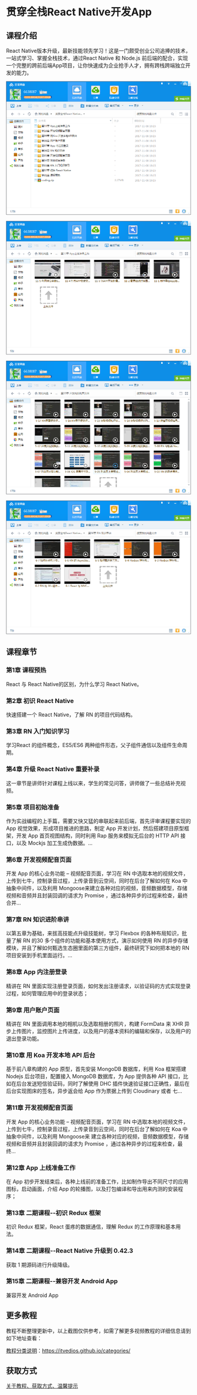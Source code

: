 # 贯穿全栈React Native开发App

## 课程介绍

React Native版本升级，最新技能领先学习！这是一门颇受创业公司追捧的技术，一站式学习、掌握全栈技术，通过React Native 和 Node.js 前后端的配合，实现一个完整的跨前后端App项目，让你快速成为企业抢手人才，拥有跨栈跨端独立开发的能力。

![](img/贯穿全栈ReactNative开发App1.png)

<!--more-->

![](img/贯穿全栈ReactNative开发App2.png)

![](img/贯穿全栈ReactNative开发App3.png)

![](img/贯穿全栈ReactNative开发App4.png)

## 课程章节

### 第1章 课程预热

React 与 React Native的区别，为什么学习 React Native。

### 第2章 初识 React Native

快速搭建一个 React Native，了解 RN 的项目代码结构。

### 第3章 RN 入门知识学习

学习React 的组件概念，ES5/ES6 两种组件形态，父子组件通信以及组件生命周期。

### 第4章 升级 React Native 重要补录

这一章节是讲师针对课程上线以来，学生的常见问答，讲师做了一些总结补充视频。

### 第5章 项目初始准备

作为实战编程的上手篇，需要又快又猛的串联起来前后端，首先评审课程要实现的 App 视觉效果，形成项目推进的思路，制定 App 开发计划，然后搭建项目原型框架，开发 App 首页视图结构，同时利用 Rap 服务来模拟无后台的 HTTP API 接口，以及 Mockjs 加工生成伪数据。...

### 第6章 开发视频配音页面

开发 App 的核心业务功能 – 视频配音页面，学习在 RN 中选取本地的视频文件，上传到七牛，控制录音过程，上传录音到云空间，同时在后台了解如何在 Koa 中抽象中间件，以及利用 Mongoose来建立各种对应的视频，音频数据模型，存储视频和音频并且封装回调的请求为 Promise ，通过各种异步的过程来检查，最终合并...

### 第7章 RN 知识进阶串讲

以第五章为基础，来拔高技能点升级技能树，学习 Flexbox 的各种布局知识，批量了解 RN 的30 多个组件的功能和基本使用方式，演示如何使用 RN 的异步存储模块，并且了解如何甄选生态圈里面的第三方组件，最终研究下如何把本地的 RN 项目安装到手机里面运行。...

### 第8章 App 内注册登录

精讲在 RN 里面实现注册登录页面，如何发出注册请求，以验证码的方式实现登录过程，如何管理应用中的登录状态；

### 第9章 用户账户页面

精讲在 RN 里面调用本地的相机以及选取相册的照片，构建 FormData 来 XHR 异步上传图片，监控图片上传进度，以及用户的基本资料的编辑和保存，以及用户的退出登录功能。

### 第10章 用 Koa 开发本地 API 后台

基于前八章构建的 App 原型，首先安装 MongoDB 数据库，利用 Koa 框架搭建 Nodejs 后台项目，配置接入 MongoDB 数据库，为 App 提供各种 API 接口，比如在后台发送短信验证码，同时了解使用 DHC 插件快速验证接口正确性，最后在后台实现图床的签名，异步返会给 App 作为票据上传到 Cloudinary 或者 七...

### 第11章 开发视频配音页面

开发 App 的核心业务功能 – 视频配音页面，学习在 RN 中选取本地的视频文件，上传到七牛，控制录音过程，上传录音到云空间，同时在后台了解如何在 Koa 中抽象中间件，以及利用 Mongoose来 建立各种对应的视频，音频数据模型，存储视频和音频并且封装回调的请求为 Promise ，通过各种异步的过程来检查，最终...

### 第12章 App 上线准备工作

在 App 初步开发结束后，各种上线前的准备工作，比如制作导出不同尺寸的应用图标，启动画面，介绍 App 的轮播图，以及打包编译和导出用来内测的安装程序；

### 第13章 二期课程--初识 Redux 框架

初识 Redux 框架，React 蛋疼的数据通信，理解 Redux 的工作原理和基本用法。

### 第14章 二期课程--React Native 升级到 0.42.3

获取 1 期源码进行升级降级。

### 第15章 二期课程--兼容开发 Android App

兼容开发 Android App

## 更多教程

教程不断整理更新中，以上截图仅供参考，如需了解更多视频教程的详细信息请到如下地址查看：

[教程分类说明](https://itvedios.github.io/categories/)：<https://itvedios.github.io/categories/>

## 获取方式

[关于教程、获取方式、温馨提示](https://itvedios.github.io/about/)
